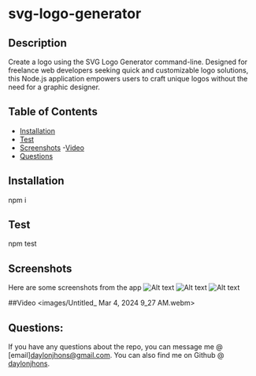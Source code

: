 # svg-logo-generator



## Description
 Create a logo using the SVG Logo Generator command-line. Designed for freelance web developers seeking quick and customizable logo solutions, this Node.js application empowers users to craft unique logos without the need for a graphic designer.

## Table of Contents
- [Installation](##Installation)
- [Test](#Test)
- [Screenshots](##Screenshots)
-[Video](##Video)
- [Questions](##Questions)


## Installation
npm i

## Test
npm test

## Screenshots
Here are some screenshots from the app 
![Alt text](<images/Screenshot 2024-03-04 at 9.18.33 AM.png>)
![Alt text](<images/Screenshot 2024-03-04 at 9.19.38 AM.png>)
![Alt text](<images/Screenshot 2024-03-04 at 9.19.58 AM.png>)

##Video
<images/Untitled_ Mar 4, 2024 9_27 AM.webm>

## Questions:
If you have any questions about the repo, you can message me @ [email]daylonjhons@gmail.com. 
You can also find me on Github @ [daylonjhons](https://github.com/daylonjhons).

